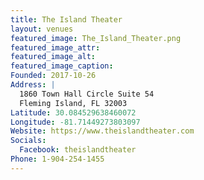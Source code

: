 ```yaml
---
title: The Island Theater
layout: venues
featured_image: The_Island_Theater.png
featured_image_attr:
featured_image_alt:
featured_image_caption:
Founded: 2017-10-26
Address: |
  1860 Town Hall Circle Suite 54
  Fleming Island, FL 32003
Latitude: 30.084529638460072
Longitude: -81.71449273803097
Website: https://www.theislandtheater.com
Socials:
  Facebook: theislandtheater
Phone: 1-904-254-1455
---
```

